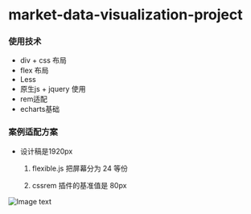 # market-data-visualization-project
### 使用技术

- div + css 布局
- flex 布局
- Less
- 原生js + jquery 使用
- rem适配
- echarts基础

### 案例适配方案

- 设计稿是1920px  

  1. flexible.js 把屏幕分为 24 等份

  2. cssrem 插件的基准值是  80px 

![Image text](https://github.com/xudji/market-data-visualization-project/blob/main/images/bg.jpg)
